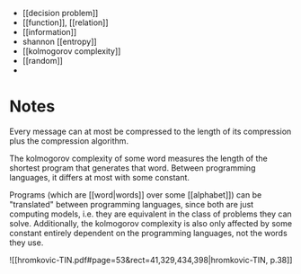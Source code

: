
- [[decision problem]]
- [[function]], [[relation]]
- [[information]]
- shannon [[entropy]]
- [[kolmogorov complexity]]
- [[random]]
- 


# Notes

Every message can at most be compressed to the length of its compression plus the compression algorithm.

The kolmogorov complexity of some word measures the length of the shortest program that generates that word. Between programming languages, it differs at most with some constant.

Programs (which are [[word|words]] over some [[alphabet]]) can be "translated" between programming languages, since both are just computing models, i.e. they are equivalent in the class of problems they can solve. Additionally, the kolmogorov complexity is also only affected by some constant entirely dependent on the programming languages, not the words they use.

![[hromkovic-TIN.pdf#page=53&rect=41,329,434,398|hromkovic-TIN, p.38]]



